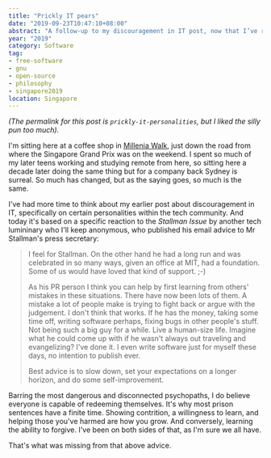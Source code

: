 ```yaml
---
title: "Prickly IT pears"
date: "2019-09-23T10:47:10+08:00"
abstract: "A follow-up to my discouragement in IT post, now that I’ve read another take on the Stallman issue that left a sour taste."
year: "2019"
category: Software
tag:
- free-software
- gnu
- open-source
- philosophy
- singapore2019
location: Singapore
---
```

*(The permalink for this post is `prickly-it-personalities`, but I liked the silly pun too much).*

I'm sitting here at a coffee shop in [Millenia Walk](http://www.milleniawalk.com/), just down the road from where the Singapore Grand Prix was on the weekend. I spent so much of my later teens working and studying remote from here, so sitting here a decade later doing the same thing but for a company back Sydney is surreal. So much has changed, but as the saying goes, so much is the same.

I've had more time to think about my earlier post about discouragement in IT, specifically on certain personalities within the tech community. And today it's based on a specific reaction to the *Stallman Issue* by another tech lumininary who I'll keep anonymous, who published his email advice to Mr Stallman's press secretary:

> I feel for Stallman. On the other hand he had a long run and was celebrated in so many ways, given an office at MIT, had a foundation. Some of us would have loved that kind of support. ;-)
> 
> As his PR person I think you can help by first learning from others' mistakes in these situations. There have now been lots of them. A mistake a lot of people make is trying to fight back or argue with the judgement. I don't think that works. If he has the money, taking some time off, writing software perhaps, fixing bugs in other people's stuff. Not being such a big guy for a while. Live a human-size life. Imagine what he could come up with if he wasn't always out traveling and evangelizing? I've done it. I even write software just for myself these days, no intention to publish ever.
> 
> Best advice is to slow down, set your expectations on a longer horizon, and do some self-improvement.  

Barring the most dangerous and disconnected psychopaths, I do believe everyone is capable of redeeming themselves. It's why most prison sentences have a finite time. Showing contrition, a willingness to learn, and helping those you've harmed are how you grow. And conversely, learning the ability to forgive. I've been on both sides of that, as I'm sure we all have.

That's what was missing from that above advice.

